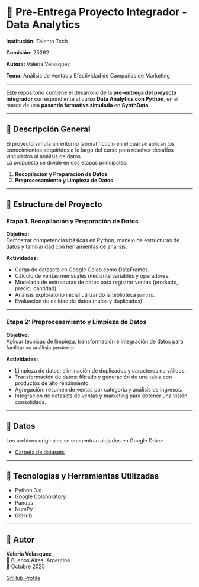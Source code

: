 # 🚀 Pre-Entrega Proyecto Integrador - Data Analytics

**Institución:** Talento Tech 

**Comisión:** 25262  

**Autora:** Valeria Velasquez  

**Tema:** Análisis de Ventas y Efectividad de Campañas de Marketing 

---

Este repositorio contiene el desarrollo de la **pre-entrega del proyecto integrador** correspondiente al curso **Data Analytics con Python**, en el marco de una **pasantía formativa simulada** en **SynthData**.

---

## 📌 Descripción General

El proyecto simula un entorno laboral ficticio en el cual se aplican los conocimientos adquiridos a lo largo del curso para resolver desafíos vinculados al análisis de datos.  
La propuesta se divide en dos etapas principales:

1. **Recopilación y Preparación de Datos**  
2. **Preprocesamiento y Limpieza de Datos**

---

## 🧱 Estructura del Proyecto

### Etapa 1: Recopilación y Preparación de Datos  

**Objetivo:**  
Demostrar competencias básicas en Python, manejo de estructuras de datos y familiaridad con herramientas de análisis.

**Actividades:**
- Carga de datasets en Google Colab como DataFrames.
- Cálculo de ventas mensuales mediante variables y operadores.
- Modelado de estructuras de datos para registrar ventas (producto, precio, cantidad).
- Análisis exploratorio inicial utilizando la biblioteca `pandas`.
- Evaluación de calidad de datos (nulos y duplicados)
  
---

### Etapa 2: Preprocesamiento y Limpieza de Datos  

**Objetivo:**  
Aplicar técnicas de limpieza, transformación e integración de datos para facilitar su análisis posterior.

**Actividades:**
- Limpieza de datos: eliminación de duplicados y caracteres no válidos.
- Transformación de datos: filtrado y generación de una tabla con productos de alto rendimiento.
- Agregación: resumen de ventas por categoría y análisis de ingresos.
- Integración de datasets de ventas y marketing para obtener una visión consolidada.
  
---
## 📁 Datos

Los archivos originales se encuentran alojados en Google Drive:

- [Carpeta de datasets](https://drive.google.com/drive/folders/1vZkdvYDoPgoEDDo7NQpUn-CLBcaF9u-8?usp=drive_link)
---
## 🧠 Tecnologías y Herramientas Utilizadas

- Python 3.x  
- Google Colaboratory  
- Pandas  
- NumPy  
- GitHub  

---

## 📝 Autor

**Valeria Velasquez**  
📍 Buenos Aires, Argentina  
📅 Octubre 2025

[GitHub Profile](https://github.com/Velasquez-Valeria)

